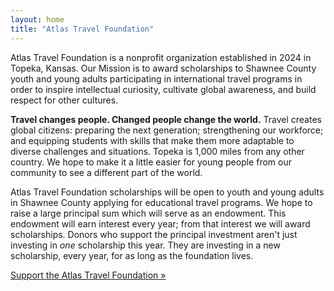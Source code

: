 ```yaml
---
layout: home
title: "Atlas Travel Foundation"
---
```


Atlas Travel Foundation is a nonprofit organization established in 2024 in Topeka, Kansas. Our Mission is to award scholarships to Shawnee County youth and young adults participating in international travel programs in order to inspire intellectual curiosity, cultivate global awareness, and build respect for other cultures.

**Travel changes people. Changed people change the world.** Travel creates global citizens: preparing the next generation; strengthening our workforce; and equipping students with skills that make them more adaptable to diverse challenges and situations. Topeka is 1,000 miles from any other country. We hope to make it a little easier for young people from our community to see a different part of the world.

Atlas Travel Foundation scholarships will be open to youth and young adults in Shawnee County applying for educational travel programs. We hope to raise a large principal sum which will serve as an endowment. This endowment will earn interest every year; from that interest we will award scholarships. Donors who support the principal investment aren't just investing in _one_ scholarship this year. They are investing in a new scholarship, every year, for as long as the foundation lives.

[Support the Atlas Travel Foundation »](/support/)
